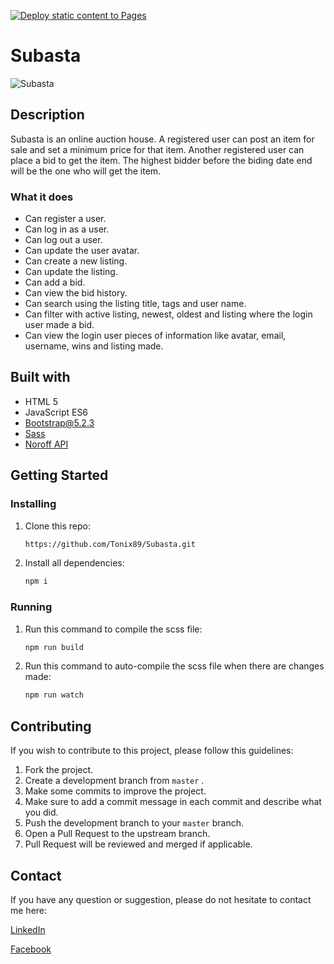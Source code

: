 [![Deploy static content to Pages](https://github.com/Tonix89/Subasta/actions/workflows/static.yml/badge.svg)](https://github.com/Tonix89/Subasta/actions/workflows/static.yml)

# Subasta

![Subasta](https://github.com/Tonix89/Subasta/assets/100238552/c422d17d-cdcd-4f50-a9ad-d5e4ebb00867)

## Description
Subasta is an online auction house. A registered user can post an item for sale and set a minimum price for that item. Another registered user can place a bid to get the item. The highest bidder before the biding date end will be the one who will get the item.

 ### What it does
  - Can register a user.
  - Can log in as a user.
  - Can log out a user.
  - Can update the user avatar.
  - Can create a new listing.
  - Can update the listing.
  - Can add a bid.
  - Can view the bid history.
  - Can search using the listing title, tags and user name.
  - Can filter with active listing, newest, oldest and listing where the login user made a bid.
  - Can view the login user pieces of information like avatar, email, username, wins and listing made.

## Built with
 - HTML 5
 - JavaScript ES6
 - [Bootstrap@5.2.3](https://getbootstrap.com/)
 - [Sass](https://sass-lang.com/)
 - [Noroff API](https://docs.noroff.dev/auctionhouse-endpoints/authentication)

## Getting Started

 ### Installing
   1. Clone this repo:
      ```bash
      https://github.com/Tonix89/Subasta.git
      ```
   2. Install all dependencies:
      ```bash
      npm i
      ```
      
 ### Running
  1. Run this command to compile the scss file:
  
     ```bash
     npm run build
     ```
  
  2.  Run this command to auto-compile the scss file when there are changes made:
      ```bash
      npm run watch
      ```

## Contributing
If you wish to contribute to this project, please follow this guidelines:
  1. Fork the project.
  2. Create a development branch from ``` master ``` .
  3. Make some commits to improve the project.
  4. Make sure to add a commit message in each commit and describe what you did.
  5. Push the development branch to your ``` master ``` branch.
  6. Open a Pull Request to the upstream branch.
  7. Pull Request will be reviewed and merged if applicable.

## Contact
If you have any question or suggestion, please do not hesitate to contact me here:

[LinkedIn](www.linkedin.com/in/antonio-arabejo-a22524152)

[Facebook](https://www.facebook.com/tonixzz/)
